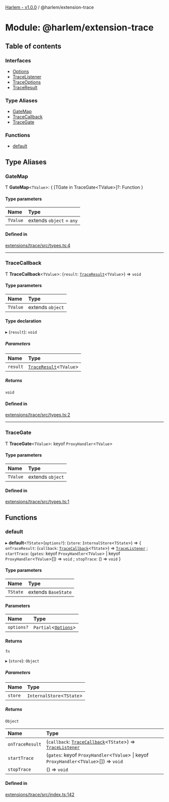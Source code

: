 [Harlem - v1.0.0](../index.md) / @harlem/extension-trace

# Module: @harlem/extension-trace

## Table of contents

### Interfaces

- [Options](../interfaces/harlem_extension_trace.Options.md)
- [TraceListener](../interfaces/harlem_extension_trace.TraceListener.md)
- [TraceOptions](../interfaces/harlem_extension_trace.TraceOptions.md)
- [TraceResult](../interfaces/harlem_extension_trace.TraceResult.md)

### Type Aliases

- [GateMap](harlem_extension_trace.md#gatemap)
- [TraceCallback](harlem_extension_trace.md#tracecallback)
- [TraceGate](harlem_extension_trace.md#tracegate)

### Functions

- [default](harlem_extension_trace.md#default)

## Type Aliases

### GateMap

Ƭ **GateMap**<`TValue`\>: { [TGate in TraceGate<TValue\>]?: Function }

#### Type parameters

| Name | Type |
| :------ | :------ |
| `TValue` | extends `object` = `any` |

#### Defined in

[extensions/trace/src/types.ts:4](https://github.com/andrewcourtice/harlem/blob/1dcd57c/extensions/trace/src/types.ts#L4)

___

### TraceCallback

Ƭ **TraceCallback**<`TValue`\>: (`result`: [`TraceResult`](../interfaces/harlem_extension_trace.TraceResult.md)<`TValue`\>) => `void`

#### Type parameters

| Name | Type |
| :------ | :------ |
| `TValue` | extends `object` |

#### Type declaration

▸ (`result`): `void`

##### Parameters

| Name | Type |
| :------ | :------ |
| `result` | [`TraceResult`](../interfaces/harlem_extension_trace.TraceResult.md)<`TValue`\> |

##### Returns

`void`

#### Defined in

[extensions/trace/src/types.ts:2](https://github.com/andrewcourtice/harlem/blob/1dcd57c/extensions/trace/src/types.ts#L2)

___

### TraceGate

Ƭ **TraceGate**<`TValue`\>: keyof `ProxyHandler`<`TValue`\>

#### Type parameters

| Name | Type |
| :------ | :------ |
| `TValue` | extends `object` |

#### Defined in

[extensions/trace/src/types.ts:1](https://github.com/andrewcourtice/harlem/blob/1dcd57c/extensions/trace/src/types.ts#L1)

## Functions

### default

▸ **default**<`TState`\>(`options?`): (`store`: `InternalStore`<`TState`\>) => { `onTraceResult`: (`callback`: [`TraceCallback`](harlem_extension_trace.md#tracecallback)<`TState`\>) => [`TraceListener`](../interfaces/harlem_extension_trace.TraceListener.md) ; `startTrace`: (`gates`: keyof `ProxyHandler`<`TValue`\> \| keyof `ProxyHandler`<`TValue`\>[]) => `void` ; `stopTrace`: () => `void`  }

#### Type parameters

| Name | Type |
| :------ | :------ |
| `TState` | extends `BaseState` |

#### Parameters

| Name | Type |
| :------ | :------ |
| `options?` | `Partial`<[`Options`](../interfaces/harlem_extension_trace.Options.md)\> |

#### Returns

`fn`

▸ (`store`): `Object`

##### Parameters

| Name | Type |
| :------ | :------ |
| `store` | `InternalStore`<`TState`\> |

##### Returns

`Object`

| Name | Type |
| :------ | :------ |
| `onTraceResult` | (`callback`: [`TraceCallback`](harlem_extension_trace.md#tracecallback)<`TState`\>) => [`TraceListener`](../interfaces/harlem_extension_trace.TraceListener.md) |
| `startTrace` | (`gates`: keyof `ProxyHandler`<`TValue`\> \| keyof `ProxyHandler`<`TValue`\>[]) => `void` |
| `stopTrace` | () => `void` |

#### Defined in

[extensions/trace/src/index.ts:142](https://github.com/andrewcourtice/harlem/blob/1dcd57c/extensions/trace/src/index.ts#L142)
